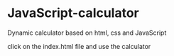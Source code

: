 # JavaScript-calculator
Dynamic calculator based on html, css and JavaScript

click on the index.html file and use the calculator
